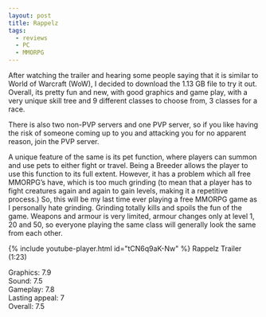 ```yaml
---
layout: post
title: Rappelz
tags:
  - reviews
  - PC
  - MMORPG
---
```


After watching the trailer and hearing some people saying that it is similar to World of Warcraft (WoW), I decided to download the 1.13 GB file to try it out. Overall, its pretty fun and new, with good graphics and game play, with a very unique skill tree and 9 different classes to choose from, 3 classes for a race.

There is also two non-PVP servers and one PVP server, so if you like having the risk of someone coming up to you and attacking you for no apparent reason, join the PVP server.

A unique feature of the same is its pet function, where players can summon and use pets to either fight or travel. Being a Breeder allows the player to use this function to its full extent. However, it has a problem which all free MMORPG’s have, which is too much grinding (to mean that a player has to fight creatures again and again to gain levels, making it a repetitive process.) So, this will be my last time ever playing a free MMORPG game as I personally hate grinding. Grinding totally kills and spoils the fun of the game. Weapons and armour is very limited, armour changes only at level 1, 20 and 50, so everyone playing the same class will generally look the same from each other.

{% include youtube-player.html id="tCN6q9aK-Nw" %}
Rappelz Trailer (1:23)

Graphics: 7.9<br />
Sound: 7.5<br />
Gameplay: 7.8<br />
Lasting appeal: 7<br />
Overall: 7.5